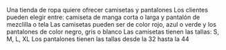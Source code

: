 Una tienda de ropa quiere ofrecer camisetas y pantalones
Los clientes pueden elegir entre: camiseta
de manga corta o larga y pantalón de mezclilla o tela
Las camisetas pueden ser de color rojo, azul o verde
y los pantalones de color negro, gris o blanco
Las camisetas tienen las tallas: S, M, L, XL
Los pantalones tienen las tallas desde la 32 hasta la 44